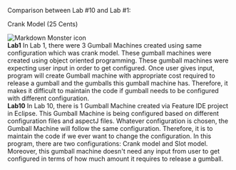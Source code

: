 Comparison between Lab #10 and Lab #1:

Crank Model (25 Cents)<br/>

<img src="/output/Crank_25Cents.PNG" alt="Markdown Monster icon" style="float: left; margin-right: 10px;" />
<br/>
<b>Lab1</b>
In Lab 1, there were 3 Gumball Machines created using same configuration which was crank model. These gumball machines were created using object oriented programming. These gumball machines were expecting user input in order to get configured. Once user gives input, program will create Gumball machine with appropriate cost required to release a gumball and the gumballs this gumball machine has. Therefore, it makes it difficult to maintain the code if gumball needs to be configured with different configuration.
<br/>
<b>Lab10</b>
In Lab 10, there is 1 Gumball Machine created via Feature IDE project in Eclipse. This Gumball Machine is being configured based on different configuration files and aspectJ files. Whatever configuration is chosen, the Gumball Machine will follow the same configuration. Therefore, it is to maintain the code if we ever want to change  the configuration. In this program, there are two configurations: Crank model and Slot model. Moreover, this gumball machine doesn't need any input from user to get configured in terms of how much amount it requires to release a gumball.